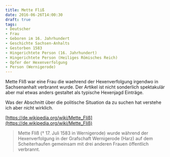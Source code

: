 ```yaml
---
title: Mette Fliß
date: 2016-06-26T14:00:30
draft: true
tags:
- Deutscher
- Frau
- Geboren im 16. Jahrhundert
- Geschichte Sachsen-Anhalts
- Gestorben 1583
- Hingerichtete Person (16. Jahrhundert)
- Hingerichtete Person (Heiliges Römisches Reich)
- Opfer der Hexenverfolgung
- Person (Wernigerode)
---
```


Mette Fliß war eine Frau die waehrend der Hexenverfolgung irgendwo in
Sachsenanhalt verbrannt wurde. Der Artikel ist nicht sonderlich spektakulär
aber mal etwas anders gestaltet als typische Hexenjagd Einträge.

Was der Abschnitt über die politische Situation da zu suchen hat verstehe
ich aber nicht wirklich.

[https://de.wikipedia.org/wiki/Mette_Fliß](https://de.wikipedia.org/wiki/Mette_Fliß)

> Mette Fliß († 17. Juli 1583 in Wernigerode) wurde während der
> Hexenverfolgung in der Grafschaft Wernigerode (Harz) auf dem
> Scheiterhaufen gemeinsam mit drei anderen Frauen öffentlich verbrannt.

